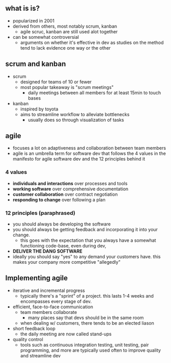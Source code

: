 ## what is is?
- popularized in 2001
- derived from others, most notably scrum, kanban
	- agile scruc, kanban are still used alot together
- can be somewhat controversial
	- arguments on whether it's effective in dev as studies on the method tend to lack evidence one way or the other
## scrum and kanban
- scrum
	- designed for teams of 10 or fewer
	- most popular takeaway is "scrum meetings"
		- daily meetings between all members for at least 15min to touch bases
- kanban
	- inspired by toyota
	- aims to streamline workflow to alleviate bottlenecks
		- usually does so through visualization of tasks
## agile
- focuses a lot on adaptiveness and collaboration between team members
- agile is an umbrella term for software dev that follows the 4 values in the manifesto for agile software dev and the 12 principles behind it
### 4 values
- **individuals and interactions** over processes and tools
- **working software** over comprehensive documentation
- **customer collaboration** over contract negotiation
- **responding to change** over following a plan
### 12 principles (paraphrased)
- you should always be developing the software
- you should always be getting feedback and incorporating it into your change.
	- this goes with the expectation that you always have a somewhat functioning code-base, even during dev,
- **DELIVER THE DANG SOFTWARE**
- ideally you should say "yes" to any demand your customers have. this makes your company more competitive "allegedly"
## Implementing agile
- iterative and incremental progress
	- typically there's a "sprint" of a project. this lasts 1-4 weeks and encompasses every stage of dev.
- efficient, face-to-face communication
	- team members collaborate
		- many places say that devs should be in the same room
	- when dealing w/ customers, there tends to be an elected liason
- short feedback loop
	- the daily meeting are now called stand-ups
- quality control
	- tools such as continuous integration testing, unit testing, pair programming, and more are typically used often to improve quality and streamline dev
